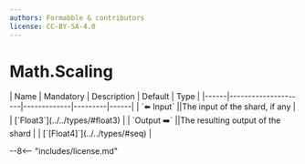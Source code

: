 ```yaml
---
authors: Formabble & contributors
license: CC-BY-SA-4.0
---
```



# Math.Scaling

<div class="sh-parameters" markdown="1">
| Name | Mandatory | Description | Default | Type |
|------|---------------------|-------------|---------|------|
| `⬅️ Input` ||The input of the shard, if any | | [`Float3`](../../types/#float3) |
| `Output ➡️` ||The resulting output of the shard | | [`[Float4]`](../../types/#seq) |

</div>



--8<-- "includes/license.md"

